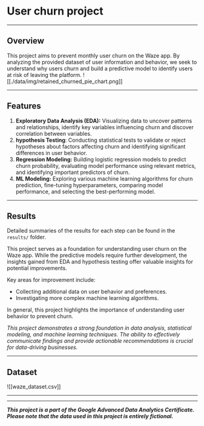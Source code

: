 # User churn project
___

## Overview

This project aims to prevent monthly user churn on the Waze app. By analyzing the provided dataset of user information and behavior, we seek to understand why users churn and build a predictive model to identify users at risk of leaving the platform.
![[./data/img/retained_churned_pie_chart.png]]
___
## Features

1. **Exploratory Data Analysis (EDA):** Visualizing data to uncover patterns and relationships, identify key variables influencing churn and discover correlation between variables. 
2. **hypothesis Testing**: Conducting statistical tests to validate or reject hypotheses about factors affecting churn and identifying significant differences in user behavior.
3. **Regression Modeling:** Building logistic regression models to predict churn probability, evaluating model performance using relevant metrics, and identifying important predictors of churn.
4. **ML Modeling:** Exploring various machine learning algorithms for churn prediction, fine-tuning hyperparameters, comparing model performance, and selecting the best-performing model.
___
## Results

Detailed summaries of the results for each step can be found in the `results/` folder.

This project serves as a foundation for understanding user churn on the Waze app. While the predictive models require further development, the insights gained from EDA and hypothesis testing offer valuable insights for potential improvements.

Key areas for improvement include:
- Collecting additional data on user behavior and preferences.
- Investigating more complex machine learning algorithms.

In general, this project highlights the importance of understanding user behavior to prevent churn.

*This project demonstrates a strong foundation in data analysis, statistical modeling, and machine learning techniques. The ability to effectively communicate findings and provide actionable recommendations is crucial for data-driving businesses.*
___
## Dataset

![[waze_dataset.csv]]
___
___

**_This project is a part of the Google Advanced Data Analytics Certificate. Please note that the data used in this project is entirely fictional._**